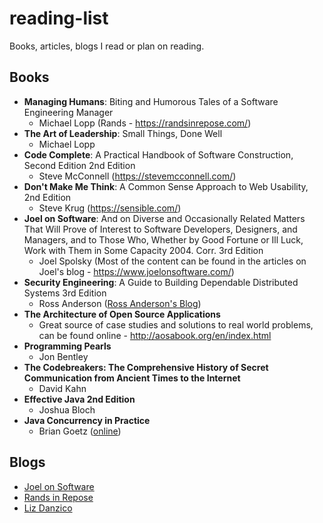 # reading-list
Books, articles, blogs I read or plan on reading. 

## Books

- **Managing Humans**: Biting and Humorous Tales of a Software Engineering Manager
  - Michael Lopp (Rands - https://randsinrepose.com/)
- **The Art of Leadership**: Small Things, Done Well
  - Michael Lopp
- **Code Complete**: A Practical Handbook of Software Construction, Second Edition 2nd Edition
  - Steve McConnell (https://stevemcconnell.com/) 
- **Don't Make Me Think**: A Common Sense Approach to Web Usability, 2nd Edition
  - Steve Krug (https://sensible.com/)
- **Joel on Software**: And on Diverse and Occasionally Related Matters That Will Prove of Interest to Software Developers, Designers, and Managers, and to Those Who, Whether by Good Fortune or Ill Luck, Work with Them in Some Capacity 2004. Corr. 3rd Edition
  - Joel Spolsky (Most of the content can be found in the articles on Joel's blog - https://www.joelonsoftware.com/)
- **Security Engineering**: A Guide to Building Dependable Distributed Systems 3rd Edition
  - Ross Anderson ([Ross Anderson's Blog](https://www.cl.cam.ac.uk/~rja14/))
- **The Architecture of Open Source Applications**
  - Great source of case studies and solutions to real world problems, can be found online - http://aosabook.org/en/index.html
- **Programming Pearls**
  - Jon Bentley
- **The Codebreakers: The Comprehensive History of Secret Communication from Ancient Times to the Internet**
  - David Kahn
- **Effective Java 2nd Edition**
  - Joshua Bloch
- **Java Concurrency in Practice**
  - Brian Goetz ([online](https://jcip.net/)) 
 
## Blogs

- [Joel on Software](https://www.joelonsoftware.com/)
- [Rands in Repose](https://randsinrepose.com/)
- [Liz Danzico](https://bobulate.com/)


